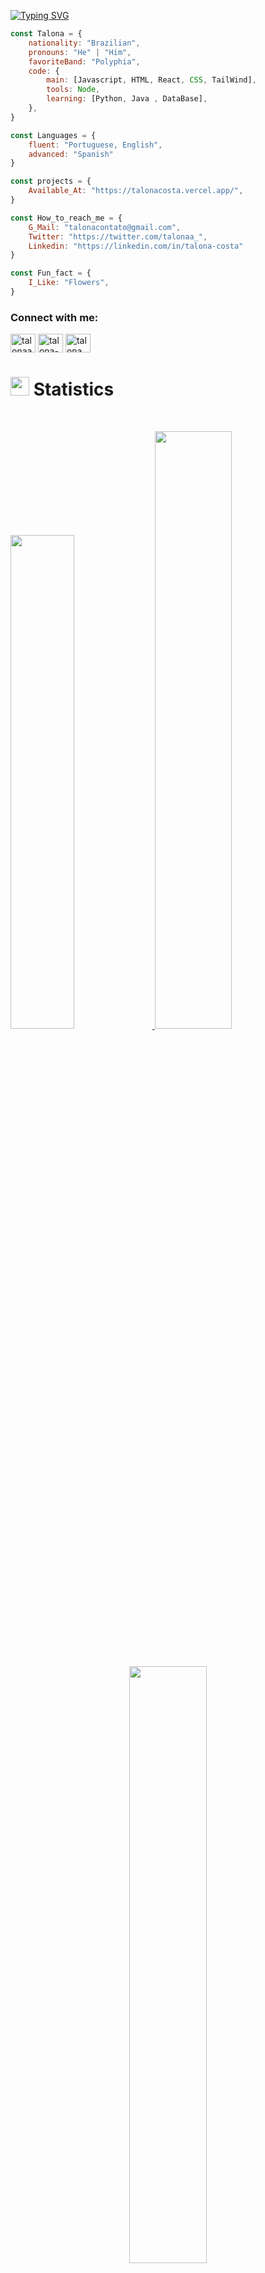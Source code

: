[![Typing SVG](http://readme-typing-svg.herokuapp.com?font=Poppins&size=24&pause=1000&color=864CF7&center=true&random=false&width=435&lines=Hi+%F0%9F%91%8B%2C+I'm+Talona;I'm+a+Software+engineer;I'm+from+Brasil;I'm+20+years+old;I+like+flowers)](https://git.io/typing-svg) 


```javascript
const Talona = {
    nationality: "Brazilian",
    pronouns: "He" | "Him",
    favoriteBand: "Polyphia",
    code: {
        main: [Javascript, HTML, React, CSS, TailWind],
        tools: Node,
        learning: [Python, Java , DataBase],
    },
}

const Languages = {
    fluent: "Portuguese, English",
    advanced: "Spanish"
}

const projects = {
    Available_At: "https://talonacosta.vercel.app/",
}

const How_to_reach_me = {
    G_Mail: "talonacontato@gmail.com",
    Twitter: "https://twitter.com/talonaa_",
    Linkedin: "https://linkedin.com/in/talona-costa"
}

const Fun_fact = {
    I_Like: "Flowers",
}
```

<h3 align="left">Connect with me:</h3>

<p align="left">
<a href="https://twitter.com/talonaa_" target="blank"><img align="center" src="https://raw.githubusercontent.com/rahuldkjain/github-profile-readme-generator/master/src/images/icons/Social/twitter.svg" alt="talonaa_" height="30" width="40" /></a>
<a href="https://linkedin.com/in/talona-costa" target="blank"><img align="center" src="https://raw.githubusercontent.com/rahuldkjain/github-profile-readme-generator/master/src/images/icons/Social/linked-in-alt.svg" alt="talona-costa" height="30" width="40" /></a>
<a href="https://discord.gg/f5dBAWrXkB" target="blank"><img align="center" src="https://raw.githubusercontent.com/rahuldkjain/github-profile-readme-generator/master/src/images/icons/Social/discord.svg" alt="talona_" height="30" width="40" /></a>
</p>


# <img src="https://media4.giphy.com/media/MIGbtLZoVjbl0bYbAd/giphy.gif?cid=ecf05e472t2h0i8d7dcjaoau9iqtchhr899hxmpxzzgc7lyw&rid=giphy.gif" width="30"> Statistics

<br/>

<p align="left">
  <a href="[https://talonacosta.vercel.app/](https://talonacosta.vercel.app/)">
    <img width="45%" src="https://github-readme-stats.vercel.app/api?username=Talonacosta&theme=midnight-purple&show&hide_border=false&count_private=true">
    <img width="49.5%" src="https://github-readme-streak-stats.herokuapp.com/?user=Talonacosta&theme=midnight-purple&hide_border=false">		  
  </a>
</p>

<br>

<p align="center">
  <a href="[https://talonacosta.vercel.app/](https://talonacosta.vercel.app/)">
    <img width="49.5%" src="https://github-readme-stats.vercel.app/api/top-langs/?username=Talonacosta&theme=midnight-purple&show_icons=true&hide_border=false&layout=compact">
  </a>
</p>

[![Talonacosta's github activity graph](https://github-readme-activity-graph.vercel.app/graph?username=Talonacosta&bg_color=000000&color=ffffff&line=aa55ff&point=ffffff&area=true&hide_border=true)

<p align="centre"><b>Visitors Count</b></p> 

<p align="center"><img src="https://visit-counter.vercel.app/counter.png?page=https%3A%2F%2Fgithub.com%2FTalonacosta&s=40&c=5700ae&bg=00000000&no=7&ff=electrolize&tb=Visits%3A++&ta=" alt="visits "></p>


## <img src="https://user-images.githubusercontent.com/82110564/189553856-2e7f8f30-80b4-484f-bfaa-9e5eb10f24e5.gif" width="30">About Me





Olá! Sou Talona, um desenvolvedor apaixonado baseado no Brasil, sempre em busca de novos desafios e oportunidades para expandir meu conhecimento e habilidades. Com uma sólida formação em ciência da computação e anos de experiência prática, estou constantemente mergulhando em projetos criativos e inovadores que me permitem explorar meu potencial ao máximo.

Minha jornada no mundo da programação começou com uma fascinação pela capacidade de criar soluções práticas e eficientes para problemas complexos. Ao longo dos anos, desenvolvi habilidades em uma variedade de linguagens e tecnologias, desde linguagens de programação como JavaScript e Python até frameworks modernos como React e Node.js. Estou sempre buscando aprender mais e me manter atualizado com as últimas tendências e práticas da indústria.

Além do desenvolvimento de software, tenho um interesse especial em compartilhar meu conhecimento com os outros. Seja através de mentorias, escrevendo artigos ou participando de comunidades de desenvolvedores, estou sempre procurando maneiras de contribuir para a comunidade e ajudar outros aspirantes a desenvolvedores a alcançar seu potencial máximo.

Quando não estou codificando, você pode me encontrar explorando a natureza, praticando esportes ao ar livre ou simplesmente relaxando com um bom livro. Acredito na importância de equilibrar trabalho e lazer para uma vida saudável e gratificante. Estou sempre aberto a novas conexões e oportunidades de colaboração, então não hesite em entrar em contato!

<br>

![Talona's github activity graph](https://ssr-contributions-svg.vercel.app/_/Talonacosta?chart=3dbar&gap=0.6&scale=2&flatten=2&animation=wave&animation_duration=1&animation_delay=0.05&animation_amplitude=20&animation_frequency=0.5&animation_wave_center=10_0&format=svg&weeks=30&theme=purple&dark=true) 



